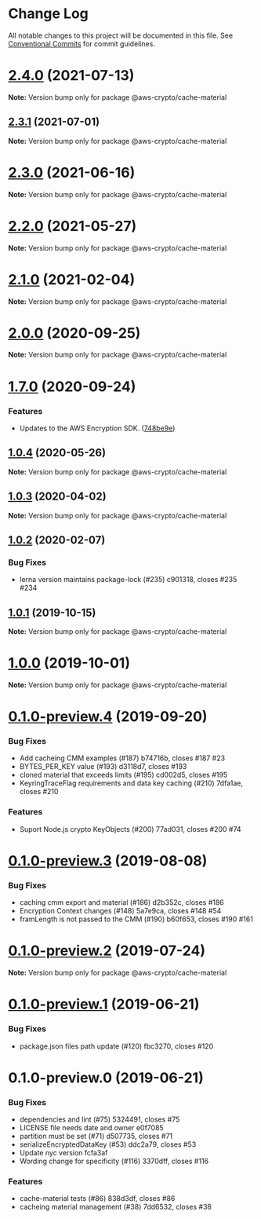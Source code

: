 # Change Log

All notable changes to this project will be documented in this file.
See [Conventional Commits](https://conventionalcommits.org) for commit guidelines.

# [2.4.0](https://github.com/aws/aws-encryption-sdk-javascript/compare/v2.3.1...v2.4.0) (2021-07-13)

**Note:** Version bump only for package @aws-crypto/cache-material





## [2.3.1](https://github.com/aws/aws-encryption-sdk-javascript/compare/v2.3.0...v2.3.1) (2021-07-01)

**Note:** Version bump only for package @aws-crypto/cache-material





# [2.3.0](https://github.com/aws/aws-encryption-sdk-javascript/compare/v2.2.1...v2.3.0) (2021-06-16)

**Note:** Version bump only for package @aws-crypto/cache-material





# [2.2.0](https://github.com/aws/private-aws-encryption-sdk-javascript-staging/compare/@aws-crypto/cache-material@2.1.0...@aws-crypto/cache-material@2.2.0) (2021-05-27)

**Note:** Version bump only for package @aws-crypto/cache-material





# [2.1.0](https://github.com/aws/aws-encryption-sdk-javascript/compare/@aws-crypto/cache-material@2.0.0...@aws-crypto/cache-material@2.1.0) (2021-02-04)

**Note:** Version bump only for package @aws-crypto/cache-material





# [2.0.0](https://github.com/aws/private-aws-encryption-sdk-javascript-staging/compare/@aws-crypto/cache-material@1.7.0...@aws-crypto/cache-material@2.0.0) (2020-09-25)

**Note:** Version bump only for package @aws-crypto/cache-material





# [1.7.0](https://github.com/aws/private-aws-encryption-sdk-javascript-staging/compare/@aws-crypto/cache-material@1.0.4...@aws-crypto/cache-material@1.7.0) (2020-09-24)


### Features

* Updates to the AWS Encryption SDK. ([748be9e](https://github.com/aws/private-aws-encryption-sdk-javascript-staging/commit/748be9e1799d999a350e9cafbf902d43aeab0aa5))





## [1.0.4](https://github.com/aws/aws-encryption-sdk-javascript/compare/@aws-crypto/cache-material@1.0.3...@aws-crypto/cache-material@1.0.4) (2020-05-26)

**Note:** Version bump only for package @aws-crypto/cache-material





## [1.0.3](https://github.com/aws/aws-encryption-sdk-javascript/compare/@aws-crypto/cache-material@1.0.2...@aws-crypto/cache-material@1.0.3) (2020-04-02)

**Note:** Version bump only for package @aws-crypto/cache-material





## [1.0.2](/compare/@aws-crypto/cache-material@1.0.1...@aws-crypto/cache-material@1.0.2) (2020-02-07)


### Bug Fixes

* lerna version maintains package-lock (#235) c901318, closes #235 #234





## [1.0.1](/compare/@aws-crypto/cache-material@1.0.0...@aws-crypto/cache-material@1.0.1) (2019-10-15)

**Note:** Version bump only for package @aws-crypto/cache-material





# [1.0.0](/compare/@aws-crypto/cache-material@0.1.0-preview.4...@aws-crypto/cache-material@1.0.0) (2019-10-01)

**Note:** Version bump only for package @aws-crypto/cache-material





# [0.1.0-preview.4](/compare/@aws-crypto/cache-material@0.1.0-preview.3...@aws-crypto/cache-material@0.1.0-preview.4) (2019-09-20)


### Bug Fixes

* Add cacheing CMM examples (#187) b74716b, closes #187 #23
* BYTES_PER_KEY value (#193) d3118d7, closes #193
* cloned material that exceeds limits (#195) cd002d5, closes #195
* KeyringTraceFlag requirements and data key caching (#210) 7dfa1ae, closes #210


### Features

* Suport Node.js crypto KeyObjects (#200) 77ad031, closes #200 #74





# [0.1.0-preview.3](/compare/@aws-crypto/cache-material@0.1.0-preview.2...@aws-crypto/cache-material@0.1.0-preview.3) (2019-08-08)


### Bug Fixes

* caching cmm export and material (#186) d2b352c, closes #186
* Encryption Context changes (#148) 5a7e9ca, closes #148 #54
* framLength is not passed to the CMM (#190) b60f653, closes #190 #161





# [0.1.0-preview.2](/compare/@aws-crypto/cache-material@0.1.0-preview.1...@aws-crypto/cache-material@0.1.0-preview.2) (2019-07-24)

**Note:** Version bump only for package @aws-crypto/cache-material





# [0.1.0-preview.1](/compare/@aws-crypto/cache-material@0.1.0-preview.0...@aws-crypto/cache-material@0.1.0-preview.1) (2019-06-21)


### Bug Fixes

* package.json files path update (#120) fbc3270, closes #120





# 0.1.0-preview.0 (2019-06-21)


### Bug Fixes

* dependencies and lint (#75) 5324491, closes #75
* LICENSE file needs date and owner e0f7085
* partition must be set (#71) d507735, closes #71
* serializeEncryptedDataKey (#53) ddc2a79, closes #53
* Update nyc version fcfa3af
* Wording change for specificity (#116) 3370dff, closes #116


### Features

* cache-material tests (#86) 838d3df, closes #86
* cacheing material management (#38) 7dd6532, closes #38
